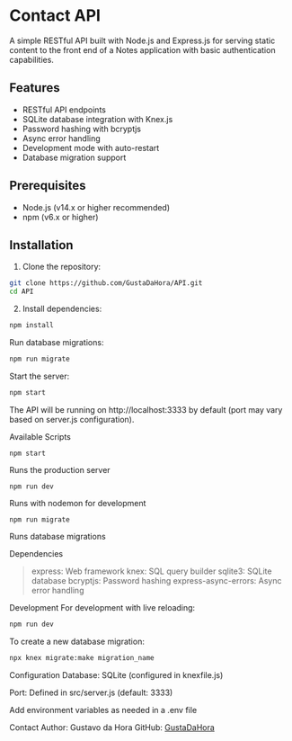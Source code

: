 # Contact API

A simple RESTful API built with Node.js and Express.js for serving static content to the front end of a Notes application with basic authentication capabilities.

## Features
- RESTful API endpoints
- SQLite database integration with Knex.js
- Password hashing with bcryptjs
- Async error handling
- Development mode with auto-restart
- Database migration support

## Prerequisites
- Node.js (v14.x or higher recommended)
- npm (v6.x or higher)

## Installation

1. Clone the repository:
```bash
git clone https://github.com/GustaDaHora/API.git
cd API
```

2. Install dependencies:

```bash
npm install
```

Run database migrations:

```bash
npm run migrate
```

Start the server:

```bash
npm start
```

The API will be running on http://localhost:3333 by default (port may vary based on server.js configuration).

Available Scripts
```
npm start
```
Runs the production server
```
npm run dev
```
Runs with nodemon for development
```
npm run migrate
```
Runs database migrations

Dependencies
> express: Web framework
> knex: SQL query builder
> sqlite3: SQLite database
> bcryptjs: Password hashing
> express-async-errors: Async error handling

Development
For development with live reloading:

```bash
npm run dev
```

To create a new database migration:

```bash
npx knex migrate:make migration_name
```

Configuration
Database: SQLite (configured in knexfile.js)

Port: Defined in src/server.js (default: 3333)

Add environment variables as needed in a .env file

Contact
Author: Gustavo da Hora
GitHub: [GustaDaHora](github.com/GustaDaHora)
